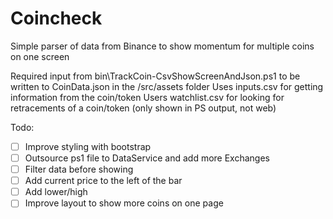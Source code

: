 # Coincheck

Simple parser of data from Binance to show momentum for multiple coins on one screen

Required input from bin\TrackCoin-CsvShowScreenAndJson.ps1 to be written to CoinData.json in the /src/assets folder
Uses inputs.csv for getting information from the coin/token
Users watchlist.csv for looking for retracements of a coin/token (only shown in PS output, not web)


Todo:
- [ ] Improve styling with bootstrap
- [ ] Outsource ps1 file to DataService and add more Exchanges
- [ ] Filter data before showing
- [ ] Add current price to the left of the bar
- [ ] Add lower/high
- [ ] Improve layout to show more coins on one page
